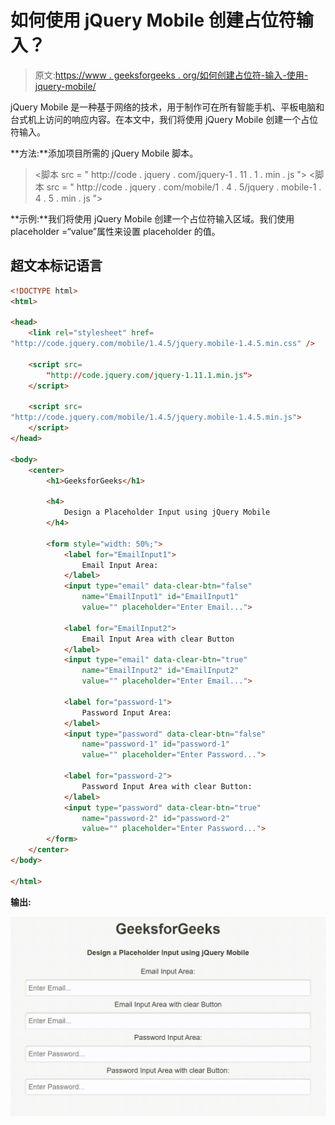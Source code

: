 # 如何使用 jQuery Mobile 创建占位符输入？

> 原文:[https://www . geeksforgeeks . org/如何创建占位符-输入-使用-jquery-mobile/](https://www.geeksforgeeks.org/how-to-create-a-placeholder-input-using-jquery-mobile/)

jQuery Mobile 是一种基于网络的技术，用于制作可在所有智能手机、平板电脑和台式机上访问的响应内容。在本文中，我们将使用 jQuery Mobile 创建一个占位符输入。

**方法:**添加项目所需的 jQuery Mobile 脚本。

> <link rel="”stylesheet”" href="”http://code.jquery.com/mobile/1.4.5/jquery.mobile-1.4.5.min.css”">
> <脚本 src = " http://code . jquery . com/jquery-1 . 11 . 1 . min . js "></脚本>
> <脚本 src = " http://code . jquery . com/mobile/1 . 4 . 5/jquery . mobile-1 . 4 . 5 . min . js "></脚本>

**示例:**我们将使用 jQuery Mobile 创建一个占位符输入区域。我们使用 placeholder =“value”属性来设置 placeholder 的值。

## 超文本标记语言

```html
<!DOCTYPE html>
<html>

<head>
    <link rel="stylesheet" href=
"http://code.jquery.com/mobile/1.4.5/jquery.mobile-1.4.5.min.css" />

    <script src=
        "http://code.jquery.com/jquery-1.11.1.min.js">
    </script>

    <script src=
"http://code.jquery.com/mobile/1.4.5/jquery.mobile-1.4.5.min.js">
    </script>
</head>

<body>
    <center>
        <h1>GeeksforGeeks</h1>

        <h4>
            Design a Placeholder Input using jQuery Mobile
        </h4>

        <form style="width: 50%;">
            <label for="EmailInput1">
                Email Input Area:
            </label>
            <input type="email" data-clear-btn="false" 
                name="EmailInput1" id="EmailInput1" 
                value="" placeholder="Enter Email...">

            <label for="EmailInput2">
                Email Input Area with clear Button
            </label>
            <input type="email" data-clear-btn="true" 
                name="EmailInput2" id="EmailInput2" 
                value="" placeholder="Enter Email...">

            <label for="password-1">
                Password Input Area:
            </label>
            <input type="password" data-clear-btn="false"
                name="password-1" id="password-1" 
                value="" placeholder="Enter Password...">

            <label for="password-2">
                Password Input Area with clear Button:
            </label>
            <input type="password" data-clear-btn="true"
                name="password-2" id="password-2" 
                value="" placeholder="Enter Password...">
        </form>
    </center>
</body>

</html>
```

**输出:**

![](img/ca1de2c247d957a09744446e8a2587dc.png)